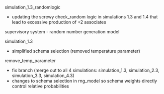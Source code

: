 
simulation_1.3_randomlogic 

- updating the screwy check_random logic in
simulations 1.3 and 1.4 that lead to excessive production of +2
associates


supervisory system - random number generation model


simulation_1.3 
- simplified schema selection (removed temperature parameter)

remove_temp_parameter
 - fix branch (merge out to all 4 simulations: simulation_1.3, simulation_2.3, simulation_3.3, simulation_4.3)
 - changes to schema selection in rng_model so schema weights directly control relative probabilities

